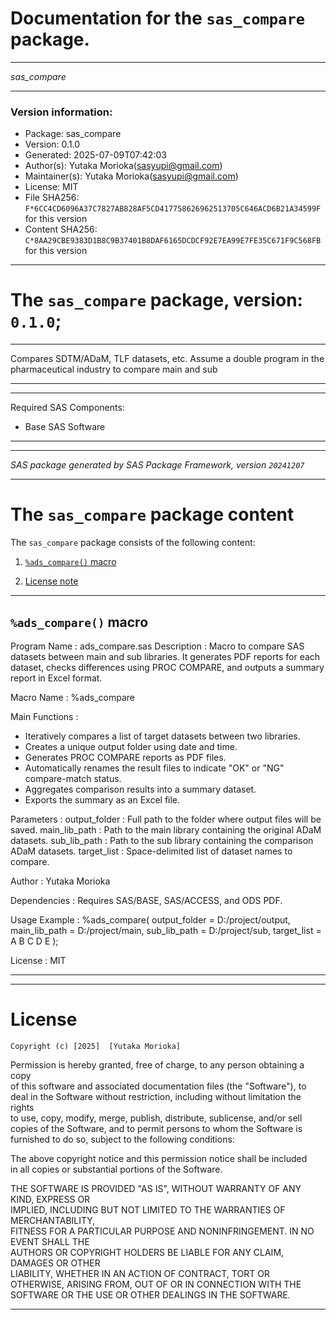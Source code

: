 ﻿# Documentation for the `sas_compare` package.
  
----------------------------------------------------------------
 
 *sas_compare* 
  
----------------------------------------------------------------
 
### Version information:
  
- Package: sas_compare
- Version: 0.1.0
- Generated: 2025-07-09T07:42:03
- Author(s): Yutaka Morioka(sasyupi@gmail.com)
- Maintainer(s): Yutaka Morioka(sasyupi@gmail.com)
- License: MIT
- File SHA256: `F*6CC4CD6096A37C7827AB828AF5CD417758626962513705C646ACD6B21A34599F` for this version
- Content SHA256: `C*8AA29CBE9383D1B8C9B37401B8DAF6165DCDCF92E7EA99E7FE35C671F9C568FB` for this version
  
---
 
# The `sas_compare` package, version: `0.1.0`;
  
---
 
Compares SDTM/ADaM, TLF datasets, etc. Assume a double program in the pharmaceutical industry to compare main and sub
  
---
 
  
---
 
Required SAS Components: 
  - Base SAS Software
  
---
 
 
--------------------------------------------------------------------
 
*SAS package generated by SAS Package Framework, version `20241207`*
 
--------------------------------------------------------------------
 
# The `sas_compare` package content
The `sas_compare` package consists of the following content:
 
1. [`%ads_compare()` macro ](#adscompare-macros-1 )
  
 
2. [License note](#license)
  
---
 
## `%ads_compare()` macro <a name="adscompare-macros-1"></a> ######

Program Name    : ads_compare.sas
 Description     : Macro to compare SAS datasets between main and sub libraries.
                   It generates PDF reports for each dataset, checks differences using 
                   PROC COMPARE, and outputs a summary report in Excel format.

 Macro Name      : %ads_compare
 
 Main Functions  :
   - Iteratively compares a list of target datasets between two libraries.
   - Creates a unique output folder using date and time.
   - Generates PROC COMPARE reports as PDF files.
   - Automatically renames the result files to indicate "OK" or "NG" compare-match status.
   - Aggregates comparison results into a summary dataset.
   - Exports the summary as an Excel file.

 Parameters      :
   output_folder : Full path to the folder where output files will be saved.
   main_lib_path : Path to the main library containing the original ADaM datasets.
   sub_lib_path  : Path to the sub library containing the comparison ADaM datasets.
   target_list   : Space-delimited list of dataset names to compare.

 Author          : Yutaka Morioka


 Dependencies    : Requires SAS/BASE, SAS/ACCESS, and ODS PDF.

 Usage Example   :
   %ads_compare(
     output_folder = D:/project/output,
     main_lib_path = D:/project/main,
     sub_lib_path  = D:/project/sub,
     target_list   = A
                        B
                        C
                        D
                        E
   );

License : MIT

  
---
 
  
---
 
# License <a name="license"></a> ######
 
	Copyright (c) [2025]  [Yutaka Morioka]

  Permission is hereby granted, free of charge, to any person obtaining a copy  
  of this software and associated documentation files (the "Software"), to deal 
  in the Software without restriction, including without limitation the rights  
  to use, copy, modify, merge, publish, distribute, sublicense, and/or sell     
  copies of the Software, and to permit persons to whom the Software is         
  furnished to do so, subject to the following conditions:                      
                                                                                
  The above copyright notice and this permission notice shall be included       
  in all copies or substantial portions of the Software.                        
                                                                                
  THE SOFTWARE IS PROVIDED "AS IS", WITHOUT WARRANTY OF ANY KIND, EXPRESS OR    
  IMPLIED, INCLUDING BUT NOT LIMITED TO THE WARRANTIES OF MERCHANTABILITY,      
  FITNESS FOR A PARTICULAR PURPOSE AND NONINFRINGEMENT. IN NO EVENT SHALL THE   
  AUTHORS OR COPYRIGHT HOLDERS BE LIABLE FOR ANY CLAIM, DAMAGES OR OTHER        
  LIABILITY, WHETHER IN AN ACTION OF CONTRACT, TORT OR OTHERWISE, ARISING FROM, 
  OUT OF OR IN CONNECTION WITH THE SOFTWARE OR THE USE OR OTHER DEALINGS IN THE 
  SOFTWARE.
  
---
 
